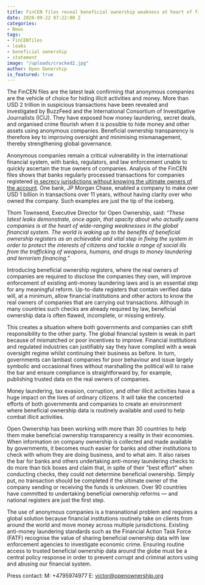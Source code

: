 ```yaml
---
title: FinCEN files reveal beneficial ownership weakness at heart of financial system
date: 2020-09-22 07:22:00 Z
categories:
- News
tags:
- FinCENfiles
- leaks
- beneficial ownership
- statement
image: "/uploads/cracked2.jpg"
author: Open Ownership
is_featured: true
---
```


The FinCEN files are the latest leak confirming that anonymous companies are the vehicle of choice for hiding illicit activities and money. More than USD 2 trillion in suspicious transactions have been revealed and investigated by BuzzFeed and the International Consortium of Investigative Journalists (ICIJ). They have exposed how money laundering, secret deals, and organised crime flourish when it is possible to hide money and other assets using anonymous companies. Beneficial ownership transparency is therefore key to improving oversight and minimising mismanagement, thereby strengthening global governance. 

Anonymous companies remain a critical vulnerability in the international financial system, with banks, regulators, and law enforcement unable to quickly ascertain the true owners of companies. Analysis of the FinCEN files shows that banks regularly processed transactions for companies registered [in secrecy jurisdictions without knowing the ultimate owners of the account](https://www.icij.org/investigations/fincen-files/mining-sars-data/). One bank, JP Morgan Chase, enabled a company to make over USD 1 billion in transactions over 11 years, without having clarity over who owned the company. Such examples are just the tip of the iceberg. 

Thom Townsend, Executive Director for Open Ownership, said: *“These latest leaks demonstrate, once again, that opacity about who actually owns companies is at the heart of wide-ranging weaknesses in the global financial system. The world is waking up to the benefits of beneficial ownership registers as an achievable and vital step in fixing the system in order to protect the interests of citizens and tackle a range of social ills from the trafficking of weapons, humans, and drugs to money laundering and terrorism financing.”*

Introducing beneficial ownership registers, where the real owners of companies are required to disclose the companies they own, will improve enforcement of existing anti-money laundering laws and is an essential step for any meaningful reform. Up-to-date registers that contain verified data will, at a minimum, allow financial institutions and other actors to know the real owners of companies that are carrying out transactions. Although in many countries such checks are already required by law, beneficial ownership data is often flawed, incomplete, or missing entirely. 

This creates a situation where both governments and companies can shift responsibility to the other party. The global financial system is weak in part because of mismatched or poor incentives to improve. Financial institutions and regulated industries can justifiably say they have complied with a weak oversight regime whilst continuing their business as before. In turn, governments can lambast companies for poor behaviour and issue largely symbolic and occasional fines without marshalling the political will to raise the bar and ensure compliance is straightforward by, for example, publishing trusted data on the real owners of companies.  

Money laundering, tax evasion, corruption, and other illicit activities have a huge impact on the lives of ordinary citizens. It will take the concerted efforts of both governments and companies to create an environment where beneficial ownership data is routinely available and used to help combat illicit activities. 

Open Ownership has been working with more than 30 countries to help them make beneficial ownership transparency a reality in their economies. When information on company ownership is collected and made available by governments, it becomes much easier for banks and other institutions to check with whom they are doing business, and to what aim. It also raises the bar for banks and others undertaking anti-money laundering checks to do more than tick boxes and claim that, in spite of their "best effort" when conducting checks, they could not determine beneficial ownership. Simply put, no transaction should be completed if the ultimate owner of the company sending or receiving the funds is unknown. Over 90 countries have committed to undertaking beneficial ownership reforms — and national registers are just the first step. 

The use of anonymous companies is a transnational problem and requires a global solution because financial institutions routinely take on clients from around the world and move money across multiple jurisdictions. Existing anti-money laundering standards such as the Financial Action Task Force (FATF) recognise the value of sharing beneficial ownership data with law enforcement agencies to investigate economic crime. Ensuring routine access to trusted beneficial ownership data around the globe must be a central policy response in order to prevent corrupt and criminal actors using and abusing our financial system.


Press contact:
M: +4795974977
E: victor@openownership.org
